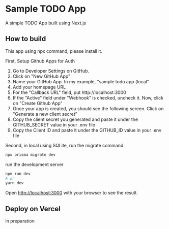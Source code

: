 # Sample TODO App
A simple TODO App built using Next.js

## How to build
This app using npx command, please install it.

First, Setup Github Apps for Auth
1. Go to Developer Settings on GitHub.
2. Click on "New GitHub App"
3. Name your GitHub App. In my example, "sample todo app (local"
4. Add your homepage URL
5. For the "Callback URL" field, put http://localhost:3000
6. If the "Active" field under "Webhook" is checked, uncheck it. Now, click on "Create Github App"
7. Once your app is created, you should see the following screen. Click on "Generate a new client secret"
8. Copy the client secret you generated and paste it under the GITHUB_SECRET value in your .env file
9. Copy the Client ID and paste it under the GITHUB_ID value in your .env file

Second, in local using SQLite, run the migrate command
```bash
npx prisma migrate dev
```

run the development server

```bash
npm run dev
# or
yarn dev
```

Open [http://localhost:3000](http://localhost:3000) with your browser to see the result.

## Deploy on Vercel
in preparation
